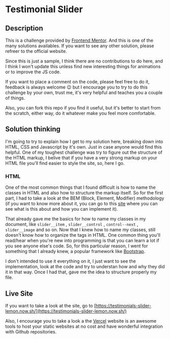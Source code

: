# Testimonial Slider

## Description

This is a challenge provided by [Frontend Mentor](https://www.frontendmentor.io/). And this is one of the many solutions availables. If you want to see any other solution, please refreer to the official website.

Since this is just a sample, I think there are no contributions to do here, and I think I won't update this unless find new interesting things for animations or to improve the JS code.

If you want to place a comment on the code, please feel free to do it, feedback is always welcome 😉 but I encourage you to try to do this challenge by your own, trust me, it's very helpful and teaches you a couple of things.

Also, you can fork this repo if you find it useful, but it's better to start from the scratch, either way, do it whatever make you feel more comfortable.

## Solution thinking

I'm going to try to explain how I get to my solution here, breaking down into HTML, CSS and Javascript by it's own. Just in case anyone would find this helpful. One of my toughest challenge was try to figure out the structure of the HTML markup, I belive that if you have a very strong markup on your HTML file you'll find easier to style the site, so, here I go.

### HTML

One of the most common things that I found difficult is how to name the classes in HTML and also how to structure the markup itself. So for the first part, I had to take a look at the BEM (Block, Element, Modifier) methodology (if you want to know more about it, you can go to this [site](https://en.bem.info/methodology/) where you can see what is this about and how you can implement it).

That already gave me the basics for how to name my classes in my document, like `slider__item` , `slider__control` , `control--next` , `slider__image` and so on. Now that I knew how to name my classes, still doesn't know how to organize the tags in HTML. One common thing you'll read/hear when you're new into programming is that you can learn a lot if you see anyone else's code. So, for this particular reason, I went for something that I already knew, a popular framework like [Bootstrap](https://getbootstrap.com/).

I don't intended to use it everything on it, I just want to see the implementation, look at the code and try to understan how and why they did it in that way. Once I had that, gave me the idea to structure properly my file.

## Live Site

If you want to take a look at the site, go to [https://testimonials-slider-lemon.now.sh/](https://testimonials-slider-lemon.now.sh/)

Also, I encourage you to take a look a the [Vercel](https://vercel.com/) website is an awesome tools to host your static websites at no cost and have wonderful integration with Github repositories.

